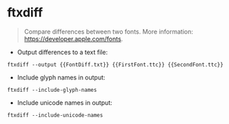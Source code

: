 # ftxdiff

> Compare differences between two fonts.
> More information: <https://developer.apple.com/fonts>.

- Output differences to a text file:

`ftxdiff --output {{FontDiff.txt}} {{FirstFont.ttc}} {{SecondFont.ttc}}`

- Include glyph names in output:

`ftxdiff --include-glyph-names`

- Include unicode names in output:

`ftxdiff --include-unicode-names`
